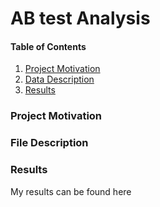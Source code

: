 # AB test Analysis


#### Table of Contents

1. [Project Motivation](#motivation)
2. [Data Description](#data)
3. [Results](#results)

### Project Motivation <a name="motivation"></a>


### File Description <a name="data"></a>


### Results <a name="results"></a>

My results can be found here
